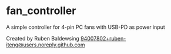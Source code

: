 # fan_controller

A simple controller for 4-pin PC fans with USB-PD as power input

Created by Ruben Baldewsing <94007802+ruben-iteng@users.noreply.github.com>
